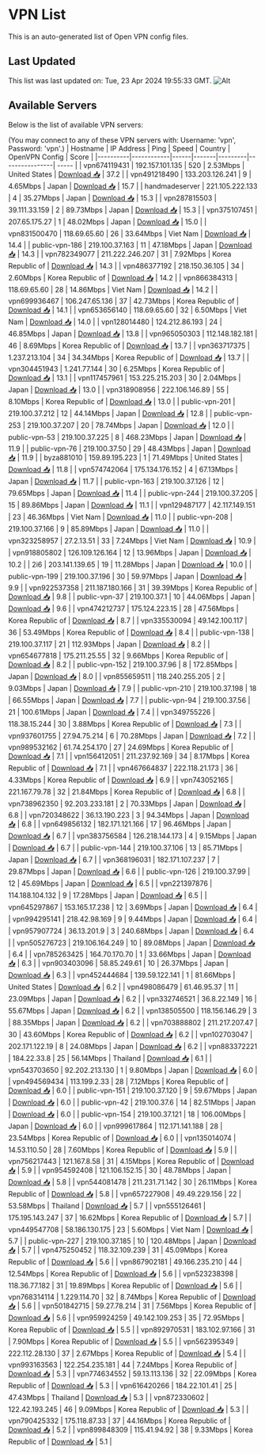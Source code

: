 # VPN List

This is an auto-generated list of Open VPN config files.

## Last Updated

This list was last updated on: Tue, 23 Apr 2024 19:55:33 GMT.
![Alt](https://repobeats.axiom.co/api/embed/186b98318ef1479477931607c1ad7d823f12451f.svg "Repobeats analytics image")

## Available Servers

Below is the list of available VPN servers:

(You may connect to any of these VPN servers with: Username: 'vpn', Password: 'vpn'.)
| Hostname | IP Address | Ping | Speed | Country | OpenVPN Config | Score |
|----------|------------|------|-------|---------|----------------| ----- |
| vpn674119431 | 192.157.101.135 | 520 | 2.53Mbps | United States | [Download 📥](./configs/server_0_US.ovpn) | 37.2 |
| vpn491218490 | 133.203.126.241 | 9 | 4.65Mbps | Japan | [Download 📥](./configs/server_1_JP.ovpn) | 15.7 |
| handmadeserver | 221.105.222.133 | 4 | 35.27Mbps | Japan | [Download 📥](./configs/server_2_JP.ovpn) | 15.3 |
| vpn287815503 | 39.111.33.159 | 2 | 89.73Mbps | Japan | [Download 📥](./configs/server_3_JP.ovpn) | 15.3 |
| vpn375107451 | 207.65.175.27 | 1 | 48.02Mbps | Japan | [Download 📥](./configs/server_4_JP.ovpn) | 15.0 |
| vpn831500470 | 118.69.65.60 | 26 | 33.64Mbps | Viet Nam | [Download 📥](./configs/server_5_VN.ovpn) | 14.4 |
| public-vpn-186 | 219.100.37.163 | 11 | 47.18Mbps | Japan | [Download 📥](./configs/server_6_JP.ovpn) | 14.3 |
| vpn782349077 | 211.222.246.207 | 31 | 7.92Mbps | Korea Republic of | [Download 📥](./configs/server_7_KR.ovpn) | 14.3 |
| vpn486377192 | 218.150.36.105 | 34 | 2.60Mbps | Korea Republic of | [Download 📥](./configs/server_8_KR.ovpn) | 14.2 |
| vpn866384313 | 118.69.65.60 | 28 | 14.86Mbps | Viet Nam | [Download 📥](./configs/server_9_VN.ovpn) | 14.2 |
| vpn699936467 | 106.247.65.136 | 37 | 42.73Mbps | Korea Republic of | [Download 📥](./configs/server_10_KR.ovpn) | 14.1 |
| vpn653656140 | 118.69.65.60 | 32 | 6.50Mbps | Viet Nam | [Download 📥](./configs/server_11_VN.ovpn) | 14.0 |
| vpn128014480 | 124.212.86.193 | 24 | 46.85Mbps | Japan | [Download 📥](./configs/server_12_JP.ovpn) | 13.8 |
| vpn965050303 | 112.148.182.181 | 46 | 8.69Mbps | Korea Republic of | [Download 📥](./configs/server_13_KR.ovpn) | 13.7 |
| vpn363717375 | 1.237.213.104 | 34 | 34.34Mbps | Korea Republic of | [Download 📥](./configs/server_14_KR.ovpn) | 13.7 |
| vpn304451943 | 1.241.77.144 | 30 | 6.25Mbps | Korea Republic of | [Download 📥](./configs/server_15_KR.ovpn) | 13.1 |
| vpn117457961 | 153.225.215.203 | 30 | 2.04Mbps | Japan | [Download 📥](./configs/server_16_JP.ovpn) | 13.0 |
| vpn318908956 | 222.106.146.89 | 55 | 8.10Mbps | Korea Republic of | [Download 📥](./configs/server_17_KR.ovpn) | 13.0 |
| public-vpn-201 | 219.100.37.212 | 12 | 44.14Mbps | Japan | [Download 📥](./configs/server_18_JP.ovpn) | 12.8 |
| public-vpn-253 | 219.100.37.207 | 20 | 78.74Mbps | Japan | [Download 📥](./configs/server_19_JP.ovpn) | 12.0 |
| public-vpn-53 | 219.100.37.225 | 8 | 468.23Mbps | Japan | [Download 📥](./configs/server_20_JP.ovpn) | 11.9 |
| public-vpn-76 | 219.100.37.50 | 29 | 48.43Mbps | Japan | [Download 📥](./configs/server_21_JP.ovpn) | 11.9 |
| byza881010 | 159.89.195.223 | 1 | 71.49Mbps | United States | [Download 📥](./configs/server_22_US.ovpn) | 11.8 |
| vpn574742064 | 175.134.176.152 | 4 | 67.13Mbps | Japan | [Download 📥](./configs/server_23_JP.ovpn) | 11.7 |
| public-vpn-163 | 219.100.37.126 | 12 | 79.65Mbps | Japan | [Download 📥](./configs/server_24_JP.ovpn) | 11.4 |
| public-vpn-244 | 219.100.37.205 | 15 | 89.86Mbps | Japan | [Download 📥](./configs/server_25_JP.ovpn) | 11.1 |
| vpn129487177 | 42.117.149.151 | 23 | 46.36Mbps | Viet Nam | [Download 📥](./configs/server_26_VN.ovpn) | 11.0 |
| public-vpn-208 | 219.100.37.166 | 9 | 85.89Mbps | Japan | [Download 📥](./configs/server_27_JP.ovpn) | 11.0 |
| vpn323258957 | 27.2.13.51 | 33 | 7.24Mbps | Viet Nam | [Download 📥](./configs/server_28_VN.ovpn) | 10.9 |
| vpn918805802 | 126.109.126.164 | 12 | 13.96Mbps | Japan | [Download 📥](./configs/server_29_JP.ovpn) | 10.2 |
| 2i6 | 203.141.139.65 | 19 | 11.28Mbps | Japan | [Download 📥](./configs/server_30_JP.ovpn) | 10.0 |
| public-vpn-199 | 219.100.37.196 | 30 | 59.97Mbps | Japan | [Download 📥](./configs/server_31_JP.ovpn) | 9.9 |
| vpn922537358 | 211.187.180.166 | 31 | 39.39Mbps | Korea Republic of | [Download 📥](./configs/server_32_KR.ovpn) | 9.8 |
| public-vpn-37 | 219.100.37.1 | 10 | 44.06Mbps | Japan | [Download 📥](./configs/server_33_JP.ovpn) | 9.6 |
| vpn474212737 | 175.124.223.15 | 28 | 47.56Mbps | Korea Republic of | [Download 📥](./configs/server_34_KR.ovpn) | 8.7 |
| vpn335530094 | 49.142.100.117 | 36 | 53.49Mbps | Korea Republic of | [Download 📥](./configs/server_35_KR.ovpn) | 8.4 |
| public-vpn-138 | 219.100.37.117 | 21 | 112.93Mbps | Japan | [Download 📥](./configs/server_36_JP.ovpn) | 8.2 |
| vpn654677818 | 175.211.25.55 | 32 | 9.66Mbps | Korea Republic of | [Download 📥](./configs/server_37_KR.ovpn) | 8.2 |
| public-vpn-152 | 219.100.37.96 | 8 | 172.85Mbps | Japan | [Download 📥](./configs/server_38_JP.ovpn) | 8.0 |
| vpn855659511 | 118.240.255.205 | 2 | 9.03Mbps | Japan | [Download 📥](./configs/server_39_JP.ovpn) | 7.9 |
| public-vpn-210 | 219.100.37.198 | 18 | 66.55Mbps | Japan | [Download 📥](./configs/server_40_JP.ovpn) | 7.7 |
| public-vpn-94 | 219.100.37.56 | 21 | 100.61Mbps | Japan | [Download 📥](./configs/server_41_JP.ovpn) | 7.4 |
| vpn349755226 | 118.38.15.244 | 30 | 3.88Mbps | Korea Republic of | [Download 📥](./configs/server_42_KR.ovpn) | 7.3 |
| vpn937601755 | 27.94.75.214 | 6 | 70.28Mbps | Japan | [Download 📥](./configs/server_43_JP.ovpn) | 7.2 |
| vpn989532162 | 61.74.254.170 | 27 | 24.69Mbps | Korea Republic of | [Download 📥](./configs/server_44_KR.ovpn) | 7.1 |
| vpn156412051 | 211.237.92.169 | 34 | 8.17Mbps | Korea Republic of | [Download 📥](./configs/server_45_KR.ovpn) | 7.1 |
| vpn467664837 | 222.118.21.173 | 36 | 4.33Mbps | Korea Republic of | [Download 📥](./configs/server_46_KR.ovpn) | 6.9 |
| vpn743052165 | 221.167.79.78 | 32 | 21.84Mbps | Korea Republic of | [Download 📥](./configs/server_47_KR.ovpn) | 6.8 |
| vpn738962350 | 92.203.233.181 | 2 | 70.33Mbps | Japan | [Download 📥](./configs/server_48_JP.ovpn) | 6.8 |
| vpn720348622 | 36.13.190.223 | 3 | 94.34Mbps | Japan | [Download 📥](./configs/server_49_JP.ovpn) | 6.8 |
| vpn649856132 | 182.171.121.166 | 17 | 96.46Mbps | Japan | [Download 📥](./configs/server_50_JP.ovpn) | 6.7 |
| vpn383756584 | 126.218.144.173 | 4 | 9.15Mbps | Japan | [Download 📥](./configs/server_51_JP.ovpn) | 6.7 |
| public-vpn-144 | 219.100.37.106 | 13 | 85.71Mbps | Japan | [Download 📥](./configs/server_52_JP.ovpn) | 6.7 |
| vpn368196031 | 182.171.107.237 | 7 | 29.87Mbps | Japan | [Download 📥](./configs/server_53_JP.ovpn) | 6.6 |
| public-vpn-126 | 219.100.37.99 | 12 | 45.69Mbps | Japan | [Download 📥](./configs/server_54_JP.ovpn) | 6.5 |
| vpn221397876 | 114.188.104.132 | 9 | 17.28Mbps | Japan | [Download 📥](./configs/server_55_JP.ovpn) | 6.5 |
| vpn645297867 | 153.165.17.238 | 12 | 3.69Mbps | Japan | [Download 📥](./configs/server_56_JP.ovpn) | 6.4 |
| vpn994295141 | 218.42.98.169 | 9 | 9.44Mbps | Japan | [Download 📥](./configs/server_57_JP.ovpn) | 6.4 |
| vpn957907724 | 36.13.201.9 | 3 | 240.68Mbps | Japan | [Download 📥](./configs/server_58_JP.ovpn) | 6.4 |
| vpn505276723 | 219.106.164.249 | 10 | 89.08Mbps | Japan | [Download 📥](./configs/server_59_JP.ovpn) | 6.4 |
| vpn785263425 | 164.70.170.70 | 1 | 33.66Mbps | Japan | [Download 📥](./configs/server_60_JP.ovpn) | 6.3 |
| vpn903403096 | 58.85.249.61 | 10 | 26.37Mbps | Japan | [Download 📥](./configs/server_61_JP.ovpn) | 6.3 |
| vpn452444684 | 139.59.122.141 | 1 | 81.66Mbps | United States | [Download 📥](./configs/server_62_US.ovpn) | 6.2 |
| vpn498086479 | 61.46.95.37 | 11 | 23.09Mbps | Japan | [Download 📥](./configs/server_63_JP.ovpn) | 6.2 |
| vpn332746521 | 36.8.22.149 | 16 | 55.67Mbps | Japan | [Download 📥](./configs/server_64_JP.ovpn) | 6.2 |
| vpn138505500 | 118.156.146.29 | 3 | 88.35Mbps | Japan | [Download 📥](./configs/server_65_JP.ovpn) | 6.2 |
| vpn703888802 | 211.217.207.47 | 30 | 43.60Mbps | Korea Republic of | [Download 📥](./configs/server_66_KR.ovpn) | 6.2 |
| vpn102703047 | 202.171.122.19 | 8 | 24.08Mbps | Japan | [Download 📥](./configs/server_67_JP.ovpn) | 6.2 |
| vpn883372221 | 184.22.33.8 | 25 | 56.14Mbps | Thailand | [Download 📥](./configs/server_68_TH.ovpn) | 6.1 |
| vpn543703650 | 92.202.213.130 | 1 | 9.80Mbps | Japan | [Download 📥](./configs/server_69_JP.ovpn) | 6.0 |
| vpn494569434 | 113.199.2.33 | 28 | 7.12Mbps | Korea Republic of | [Download 📥](./configs/server_70_KR.ovpn) | 6.0 |
| public-vpn-151 | 219.100.37.120 | 9 | 59.67Mbps | Japan | [Download 📥](./configs/server_71_JP.ovpn) | 6.0 |
| public-vpn-42 | 219.100.37.6 | 14 | 82.51Mbps | Japan | [Download 📥](./configs/server_72_JP.ovpn) | 6.0 |
| public-vpn-154 | 219.100.37.121 | 18 | 106.00Mbps | Japan | [Download 📥](./configs/server_73_JP.ovpn) | 6.0 |
| vpn999617864 | 112.171.141.188 | 28 | 23.54Mbps | Korea Republic of | [Download 📥](./configs/server_74_KR.ovpn) | 6.0 |
| vpn135014074 | 14.53.110.50 | 28 | 7.60Mbps | Korea Republic of | [Download 📥](./configs/server_75_KR.ovpn) | 5.9 |
| vpn756217443 | 121.167.8.58 | 31 | 4.15Mbps | Korea Republic of | [Download 📥](./configs/server_76_KR.ovpn) | 5.9 |
| vpn954592408 | 121.106.152.15 | 30 | 48.78Mbps | Japan | [Download 📥](./configs/server_77_JP.ovpn) | 5.8 |
| vpn544081478 | 211.231.71.142 | 30 | 26.11Mbps | Korea Republic of | [Download 📥](./configs/server_78_KR.ovpn) | 5.8 |
| vpn657227908 | 49.49.229.156 | 22 | 53.58Mbps | Thailand | [Download 📥](./configs/server_79_TH.ovpn) | 5.7 |
| vpn555126461 | 175.195.143.247 | 37 | 16.62Mbps | Korea Republic of | [Download 📥](./configs/server_80_KR.ovpn) | 5.7 |
| vpn449547708 | 58.186.130.175 | 23 | 5.60Mbps | Viet Nam | [Download 📥](./configs/server_81_VN.ovpn) | 5.7 |
| public-vpn-227 | 219.100.37.185 | 10 | 120.48Mbps | Japan | [Download 📥](./configs/server_82_JP.ovpn) | 5.7 |
| vpn475250452 | 118.32.109.239 | 31 | 45.09Mbps | Korea Republic of | [Download 📥](./configs/server_83_KR.ovpn) | 5.6 |
| vpn867902181 | 49.166.235.210 | 44 | 12.54Mbps | Korea Republic of | [Download 📥](./configs/server_84_KR.ovpn) | 5.6 |
| vpn523238398 | 118.36.77.182 | 31 | 19.89Mbps | Korea Republic of | [Download 📥](./configs/server_85_KR.ovpn) | 5.6 |
| vpn768314114 | 1.229.114.70 | 32 | 8.74Mbps | Korea Republic of | [Download 📥](./configs/server_86_KR.ovpn) | 5.6 |
| vpn501842715 | 59.27.78.214 | 31 | 7.56Mbps | Korea Republic of | [Download 📥](./configs/server_87_KR.ovpn) | 5.6 |
| vpn959924259 | 49.142.109.253 | 35 | 72.95Mbps | Korea Republic of | [Download 📥](./configs/server_88_KR.ovpn) | 5.5 |
| vpn892970531 | 183.102.97.166 | 31 | 7.90Mbps | Korea Republic of | [Download 📥](./configs/server_89_KR.ovpn) | 5.5 |
| vpn562395349 | 222.112.28.130 | 37 | 2.67Mbps | Korea Republic of | [Download 📥](./configs/server_90_KR.ovpn) | 5.4 |
| vpn993163563 | 122.254.235.181 | 44 | 7.24Mbps | Korea Republic of | [Download 📥](./configs/server_91_KR.ovpn) | 5.3 |
| vpn774634552 | 59.13.113.136 | 32 | 22.09Mbps | Korea Republic of | [Download 📥](./configs/server_92_KR.ovpn) | 5.3 |
| vpn616420266 | 184.22.101.41 | 25 | 47.43Mbps | Thailand | [Download 📥](./configs/server_93_TH.ovpn) | 5.3 |
| vpn872330602 | 122.42.193.245 | 46 | 9.09Mbps | Korea Republic of | [Download 📥](./configs/server_94_KR.ovpn) | 5.3 |
| vpn790425332 | 175.118.87.33 | 37 | 44.16Mbps | Korea Republic of | [Download 📥](./configs/server_95_KR.ovpn) | 5.2 |
| vpn899848309 | 115.41.94.92 | 38 | 9.33Mbps | Korea Republic of | [Download 📥](./configs/server_96_KR.ovpn) | 5.1 |
